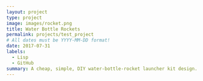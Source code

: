 ```yaml
---
layout: project
type: project
image: images/rocket.png
title: Water Bottle Rockets
permalink: projects/test_project
# All dates must be YYYY-MM-DD format!
date: 2017-07-31
labels:
  - Lisp
  - GitHub
summary: A cheap, simple, DIY water-bottle-rocket launcher kit design.
---
```

